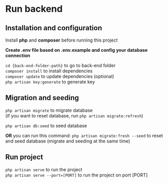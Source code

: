 # Run backend

## Installation and configuration

Install **php** and **composer** before running this project

**Create .env file based on .env.example and config your database connection**

`cd {back-end-folder-path}` to go to back-end folder  
`composer install` to install dependencies  
`composer update` to update dependencies (optional)  
`php artisan key:generate` to generate key

## Migration and seeding 

`php artisan migrate` to migrate database  
(if you want to reset database, run `php artisan migrate:refresh`)

`php artisan db:seed` to seed database  

**OR** you can run this command: `php artisan migrate:fresh --seed` to reset and seed database (migrate and seeding at the same time)

## Run project

`php artisan serve` to run the project  
`php artisan serve --port=[PORT]` to run the project on port [PORT]
